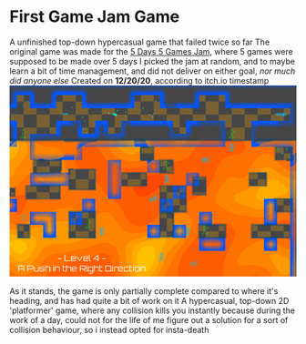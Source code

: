 # First Game Jam Game
 A unfinished top-down hypercasual game that failed twice so far
 The original game was made for the [5 Days 5 Games Jam](https://itch.io/c/1323094/5-days-5-games-challenge), where 5 games were supposed to be made over 5 days
 I picked the jam at random, and to maybe learn a bit of time management, and did not deliver on either goal, *nor much did anyone else*
 Created on **12/20/20**, according to itch.io timestamp
 ![Screenshot of Said Game](/screenshot.png)

 As it stands, the game is only partially complete compared to where it's heading, and has had quite a bit of work on it
 A hypercasual, top-down 2D 'platformer' game, where any collision kills you instantly because during the work of a day, could not for the life of me figure out a solution for a sort of collision behaviour, so i instead opted for insta-death 
